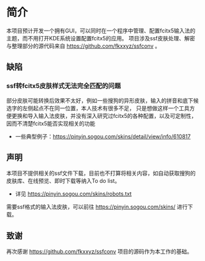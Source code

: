 # 简介
本项目预计开发一个拥有GUI，可以同时在一个程序中管理、配置fcitx5输入法的主题，而不用打开KDE系统设置配置fcitx5的应用。
项目涉及ssf皮肤处理、解密与整理部分的源代码来自 https://github.com/fkxxyz/ssfconv 。

## 缺陷

### ssf转fcitx5皮肤样式无法完全匹配的问题

部分皮肤可能转换后效果不太好，例如一些搜狗的异形皮肤，输入的拼音和底下候选字的左侧起点不在同一位置，本人技术有很多不足，
只是想做这样一个工具方便更换和导入输入法皮肤，并没有深入研究过fcitx5的各种配置，以及可定制性，因而不清楚fcitx5能否实现相关的功能
  - 一些典型例子：https://pinyin.sogou.com/skins/detail/view/info/610817

## 声明
本项目不提供相关的ssf文件下载，目前也不打算将相关内容，如自动获取搜狗的皮肤库、在线预览、即时下载等纳入To do list。
 - 详见 https://pinyin.sogou.com/skins/robots.txt

需要ssf格式的输入法皮肤，可以前往 https://pinyin.sogou.com/skins/ 进行下载。

## 致谢
再次感谢 https://github.com/fkxxyz/ssfconv 项目的源码作为本工作的基础。